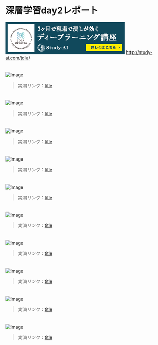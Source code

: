 # 深層学習day2レポート

![Image](/bnr_jdla.png)
http://study-ai.com/jdla/


### 
```
```
![Image](/.png)
> 実演リンク：[title](https://)


### 
```
```
![Image](/.png)
> 実演リンク：[title](https://)


### 
```
```
![Image](/.png)
> 実演リンク：[title](https://)


### 
```
```
![Image](/.png)
> 実演リンク：[title](https://)


### 
```
```
![Image](/.png)
> 実演リンク：[title](https://)


### 
```
```
![Image](/.png)
> 実演リンク：[title](https://)


### 
```
```
![Image](/.png)
> 実演リンク：[title](https://)


### 
```
```
![Image](/.png)
> 実演リンク：[title](https://)


### 
```
```
![Image](/.png)
> 実演リンク：[title](https://)


### 
```
```
![Image](/.png)
> 実演リンク：[title](https://)
